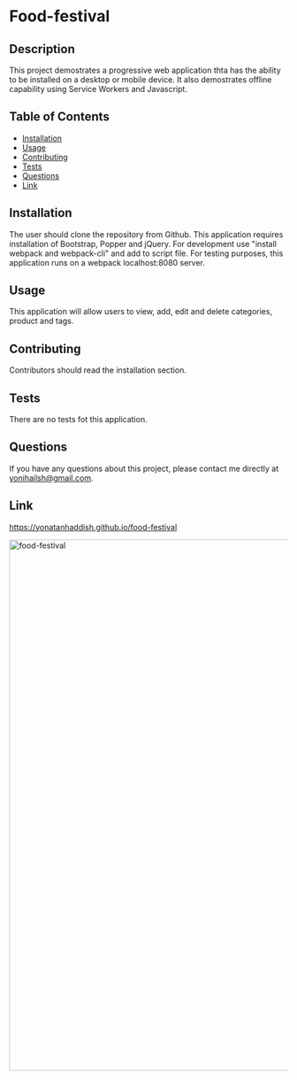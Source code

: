 # Food-festival

## Description
This project demostrates a progressive web application thta has the ability to be installed on a desktop or mobile device. It also demostrates offline capability using Service Workers and Javascript.

## Table of Contents
* [Installation](#installation)
* [Usage](#usage)
* [Contributing](#contributing)
* [Tests](#tests)
* [Questions](#questions)
* [Link](#link)

## Installation
The user should clone the repository from Github. This application requires installation of Bootstrap, Popper and jQuery. For development use "install webpack and webpack-cli" and add to script file. For testing purposes, this application runs on a webpack localhost:8080 server.

## Usage
This application will allow users to view, add, edit and delete categories, product and tags.

## Contributing
Contributors should read the installation section.

## Tests
There are no tests fot this application.

## Questions
If you have any questions about this project, please contact me directly at yonihailsh@gmail.com.

## Link
https://yonatanhaddish.github.io/food-festival

<img width="960" alt="food-festival" src="https://user-images.githubusercontent.com/78513952/133476671-8ee3ba13-afdf-468f-95f9-26bbc73ea3ad.png">
